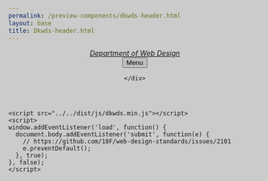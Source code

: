 ```yaml
--- 
permalink: /preview-components/dkwds-header.html
layout: base 
title: Dkwds-header.html
---
```


<!doctype html>
<html lang="en-US">
  <head>
    <title>Dkwds Header: Default</title>
    <link rel="stylesheet" href="../../dist/css/dkwds-virkdk.min.css">
  </head>
  <body>
    
<header class="usa-header usa-header-extended" role="banner">
  <div class="usa-navbar">
  <div class="usa-logo" id="logo">
    <em class="usa-logo-text">
      <a href="/"
        title="Home"
        aria-label="Home">
        Department of Web Design
      </a>
    </em>
  </div>
  <button class="usa-menu-btn">Menu</button>
</div>

  <nav role="navigation" class="usa-nav">
    <div class="header-mask"></div>
    <div class="usa-nav-inner">
      
    </div>
  </nav>
</header>
<div class="usa-overlay"></div>

<style scoped>
  .header-mask {
    background-color: rgba(0, 0, 0, .2);
    position: fixed;
    top: -1000px;
    left: -1000px;
    right: -1000px;
    bottom: -1000px;
    z-index: 999;
  }

  .usa-nav-inner,
  .usa-nav-secondary {
    background-color: white;
    z-index: 1000;
  }
</style>

    <script src="../../dist/js/dkwds.min.js"></script>
    <script>
    window.addEventListener('load', function() {
      document.body.addEventListener('submit', function(e) {
        // https://github.com/18F/web-design-standards/issues/2101
        e.preventDefault();
      }, true);
    }, false);
    </script>
  </body>
</html>

